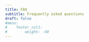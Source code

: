```yaml
---
title: FAQ
subtitle: Frequently asked questions
draft: false
#menu:
#    footer_col1:
#        weight: -40
---
```

